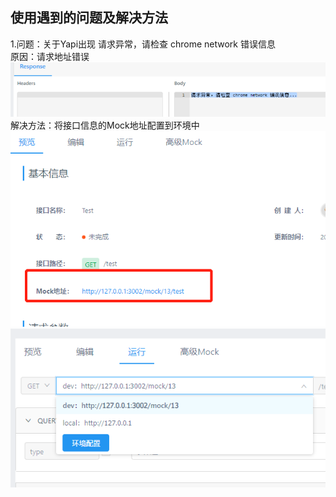 ## 使用遇到的问题及解决方法

1.问题：关于Yapi出现 请求异常，请检查 chrome network 错误信息<br>
原因：请求地址错误<br>
![问题原因](../images/question1.png)<br>
解决方法：将接口信息的Mock地址配置到环境中<br>
![解决方法](../images/solve2.png)<br>
![解决方法](../images/solve1.png)<br>